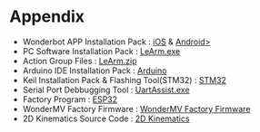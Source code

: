 # Appendix

* Wonderbot APP Installation Pack : [iOS](https://apps.apple.com/us/app/wonderbot-robot/id1519146341) & [Android>](https://play.google.com/store/apps/details?id=com.Wonder.bot>)
* PC Software Installation Pack : [LeArm.exe](https://drive.google.com/drive/folders/10xM67kP4C9-4ba10tH4aDm1KBXmwAf00?usp=sharing)
* Action Group Files : [LeArm.zip](https://drive.google.com/drive/folders/1ryiDQOSn9P55OcKPv6HX8H3X6IE6cSR5?usp=sharing)
* Arduino IDE Installation Pack : [Arduino](https://drive.google.com/drive/folders/13Qq8QMXmYAJPzsj8cbPCykQxR156YcQo?usp=sharing)
* Keil Installation Pack & Flashing Tool(STM32) : [STM32](https://drive.google.com/drive/folders/1nTD--SIMRvrdMM7UnbRCQ5UDNs8oLcd-?usp=sharing)
* Serial Port Debbugging Tool : [UartAssist.exe](https://drive.google.com/drive/folders/1Gb9H-W2ryBq-kM_21WcqrVDVV_A9gPkN?usp=sharing)
* Factory Program : [ESP32](https://drive.google.com/drive/folders/15Sxr_WpdvPYET1wk8_C8b4aYDxAiAUw4?usp=sharing)
* WonderMV Factory Firmware : [WonderMV Factory Firmware](https://drive.google.com/drive/folders/1_Z9EzmNdtl-XPzaLtSy9MRsvpz0XTtm1?usp=sharing)
* 2D Kinematics Source Code : [2D Kinematics](https://drive.google.com/drive/folders/1pDoAspVi8gRVFNGv2ciSbgbFGeP5kV-0?usp=sharing)